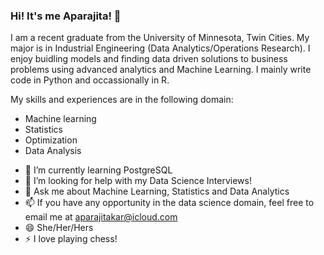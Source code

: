 ### Hi! It's me Aparajita! 👋

I am a recent graduate from the University of Minnesota, Twin Cities. My major is in Industrial Engineering (Data Analytics/Operations Research). I enjoy buidling models and finding data driven solutions to business problems using advanced analytics and Machine Learning. I mainly write code in Python and occassionally in R. 

My skills and experiences are in the following domain:
* Machine learning
* Statistics
* Optimization
* Data Analysis
 
- 🌱 I’m currently learning PostgreSQL
- 🤔 I’m looking for help with my Data Science Interviews!
- 💬 Ask me about Machine Learning, Statistics and Data Analytics 
- 📫 If you have any opportunity in the data science domain, feel free to email me at aparajitakar@icloud.com
- 😄 She/Her/Hers
- ⚡ I love playing chess! 







